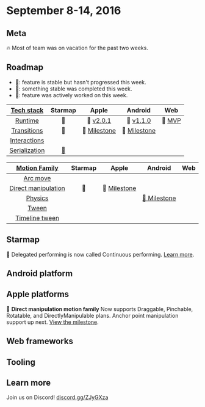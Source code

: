# September 8-14, 2016

## Meta

🔥 Most of team was on vacation for the past two weeks.

## Roadmap

- 🚩: feature is stable but hasn't progressed this week.
- 🎉: something stable was completed this week.
- 📝: feature was actively worked on this week.

| [Tech stack](https://material-motion.gitbooks.io/material-motion-starmap/content/specifications/#tech-stack) | Starmap | Apple | Android | Web |
|:------:|:-------:|:-----:|:-------:|:---:|
| [Runtime](https://material-motion.gitbooks.io/material-motion-starmap/content/specifications/runtime/) | 🚩 | 🚩 [v2.0.1](https://github.com/material-motion/material-motion-runtime-objc/releases/tag/v2.0.1) | 🚩 [v1.1.0](https://github.com/material-motion/material-motion-runtime-android/releases/tag/1.1.0) | 🚩 [MVP](https://github.com/material-motion/material-motion-experiments-js/tree/develop/src) |
| [Transitions](https://material-motion.gitbooks.io/material-motion-starmap/content/specifications/transitions.html) | 🚩 | 🚩 [Milestone](https://github.com/material-motion/material-motion-transitions-objc/milestone/1) | 🚩 [Milestone](https://github.com/material-motion/material-motion-transitions-android/milestone/1) | &nbsp; |
| [Interactions](https://material-motion.gitbooks.io/material-motion-starmap/content/specifications/interactions.html) | &nbsp; | &nbsp; | &nbsp; | &nbsp; |
| [Serialization](https://material-motion.gitbooks.io/material-motion-starmap/content/specifications/serialization.html) | [🚩](https://material-motion.gitbooks.io/material-motion-starmap/content/specifications/serialization.html) | &nbsp; | &nbsp; | &nbsp; |

| [Motion Family](https://material-motion.gitbooks.io/material-motion-starmap/content/specifications/motion-family.html) | Starmap | Apple | Android | Web |
|:------:|:-------:|:-----:|:-------:|:---:|
| [Arc move](https://material-motion.gitbooks.io/material-motion-starmap/content/specifications/motion_family/arc_move.html) | &nbsp; | &nbsp; | &nbsp; | &nbsp; |
| [Direct manipulation](https://material-motion.gitbooks.io/material-motion-starmap/content/specifications/motion_family/direct_manipulation.html) | 🎉 | 📝 [Milestone](https://github.com/material-motion/material-motion-family-direct-manipulation-swift/milestone/1) |  &nbsp; | &nbsp; |
| [Physics](https://material-motion.gitbooks.io/material-motion-starmap/content/specifications/motion_family/physics.html) | &nbsp; | &nbsp; |  [📝 Milestone](https://github.com/material-motion/material-motion-family-rebound-android/milestone/1) | &nbsp; |
| [Tween](https://material-motion.gitbooks.io/material-motion-starmap/content/specifications/motion_family/tween.html) | &nbsp; | &nbsp; |  &nbsp; | &nbsp; |
| [Timeline tween](https://material-motion.gitbooks.io/material-motion-starmap/content/specifications/motion_family/timeline_tween.html) | &nbsp; | &nbsp; | &nbsp; | &nbsp; |

## Starmap

📝 Delegated performing is now called Continuous performing. [Learn more](https://material-motion.gitbooks.io/material-motion-starmap/content/specifications/runtime/performer.html).

## Android platform

## Apple platforms

📝 **Direct manipulation motion family** Now supports Draggable, Pinchable, Rotatable, and DirectlyManipulable plans. Anchor point manipulation support up next. [View the milestone](https://github.com/material-motion/material-motion-family-direct-manipulation-swift/milestone/1).

## Web frameworks

## Tooling

## Learn more

Join us on Discord! [discord.gg/ZJyGXza](https://discord.gg/ZJyGXza)

